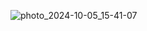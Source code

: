 ![photo_2024-10-05_15-41-07](https://github.com/user-attachments/assets/daca6462-df48-451e-8cab-63bc2963df04)
